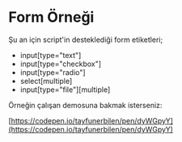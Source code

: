 # Form Örneği

Şu an için script'in desteklediği form etiketleri;

- input[type="text"]
- input[type="checkbox"]
- input[type="radio"]
- select[multiple]
- input[type="file"][multiple]

Örneğin çalışan demosuna bakmak isterseniz:

[https://codepen.io/tayfunerbilen/pen/dyWGpyY](https://codepen.io/tayfunerbilen/pen/dyWGpyY)